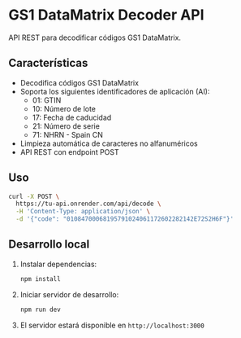 # GS1 DataMatrix Decoder API

API REST para decodificar códigos GS1 DataMatrix.

## Características

- Decodifica códigos GS1 DataMatrix
- Soporta los siguientes identificadores de aplicación (AI):
  - 01: GTIN
  - 10: Número de lote
  - 17: Fecha de caducidad
  - 21: Número de serie
  - 71: NHRN - Spain CN
- Limpieza automática de caracteres no alfanuméricos
- API REST con endpoint POST

## Uso

```bash
curl -X POST \
  https://tu-api.onrender.com/api/decode \
  -H 'Content-Type: application/json' \
  -d '{"code": "01084700068195791024061172602282142E72S2H6F"}'
```

## Desarrollo local

1. Instalar dependencias:
   ```bash
   npm install
   ```

2. Iniciar servidor de desarrollo:
   ```bash
   npm run dev
   ```

3. El servidor estará disponible en `http://localhost:3000`